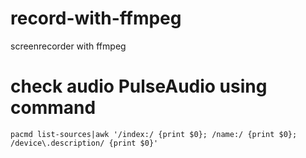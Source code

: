 # record-with-ffmpeg
screenrecorder with ffmpeg

# check audio PulseAudio using command
```pacmd list-sources|awk '/index:/ {print $0}; /name:/ {print $0}; /device\.description/ {print $0}'```
